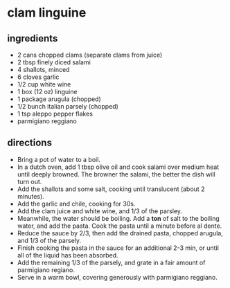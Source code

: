 # clam linguine

## ingredients

- 2 cans chopped clams (separate clams from juice)
- 2 tbsp finely diced salami
- 4 shallots, minced
- 6 cloves garlic
- 1/2 cup white wine
- 1 box (12 oz) linguine
- 1 package arugula (chopped)
- 1/2 bunch italian parsely (chopped)
- 1 tsp aleppo pepper flakes
- parmigiano reggiano

## directions
- Bring a pot of water to a boil.
- In a dutch oven, add 1 tbsp olive oil and cook salami over medium
  heat until deeply browned. The browner the salami, the
  better the dish will turn out.
- Add the shallots and some salt, cooking until translucent (about 2
  minutes).
- Add the garlic and chile, cooking for 30s.
- Add the clam juice and white wine, and 1/3 of the parsley.
- Meanwhile, the water should be boiling. Add a **ton** of salt to the boiling
  water, and add the pasta. Cook the pasta until a minute before al dente.
- Reduce the sauce by 2/3, then add the drained pasta, chopped arugula, and 1/3 of the parsely.
- Finish cooking the pasta in the sauce for an additional 2-3 min, or until all
  of the liquid has been absorbed.
- Add the remaining 1/3 of the parsely, and grate in a fair amount of parmigiano
regiano.
- Serve in a warm bowl, covering generously with parmigiano reggiano.
